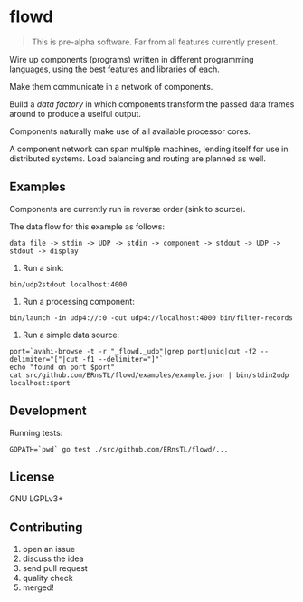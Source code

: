 # flowd

> This is pre-alpha software. Far from all features currently present.

Wire up components (programs) written in different programming languages, using the best features and libraries of each.

Make them communicate in a network of components.

Build a *data factory* in which components transform the passed data frames around to produce a uselful output.

Components naturally make use of all available processor cores.

A component network can span multiple machines, lending itself for use in distributed systems. Load balancing and routing are planned as well.

## Examples

Components are currently run in reverse order (sink to source).

The data flow for this example as follows:

```data file -> stdin -> UDP -> stdin -> component -> stdout -> UDP -> stdout -> display```

1. Run a sink:

  ```
  bin/udp2stdout localhost:4000
  ```

1. Run a processing component:

  ```
  bin/launch -in udp4://:0 -out udp4://localhost:4000 bin/filter-records
  ```

1. Run a simple data source:

  ```
  port=`avahi-browse -t -r "_flowd._udp"|grep port|uniq|cut -f2 --delimiter="["|cut -f1 --delimiter="]"`
  echo "found on port $port"
  cat src/github.com/ERnsTL/flowd/examples/example.json | bin/stdin2udp localhost:$port
  ```

## Development

Running tests:

  ```
  GOPATH=`pwd` go test ./src/github.com/ERnsTL/flowd/...
  ```

## License

GNU LGPLv3+

## Contributing

1. open an issue
2. discuss the idea
3. send pull request
4. quality check
5. merged!
